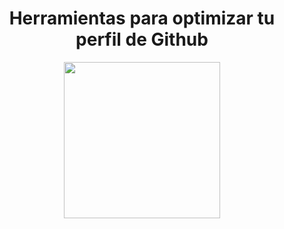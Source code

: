 <h1 align="center">Herramientas para optimizar tu perfil de Github</h1>

<div align="center">
  <img src="https://github.com/user-attachments/assets/d9cacd49-d6f5-4027-bbb8-066298321d7e" width="250"/>
</div>
